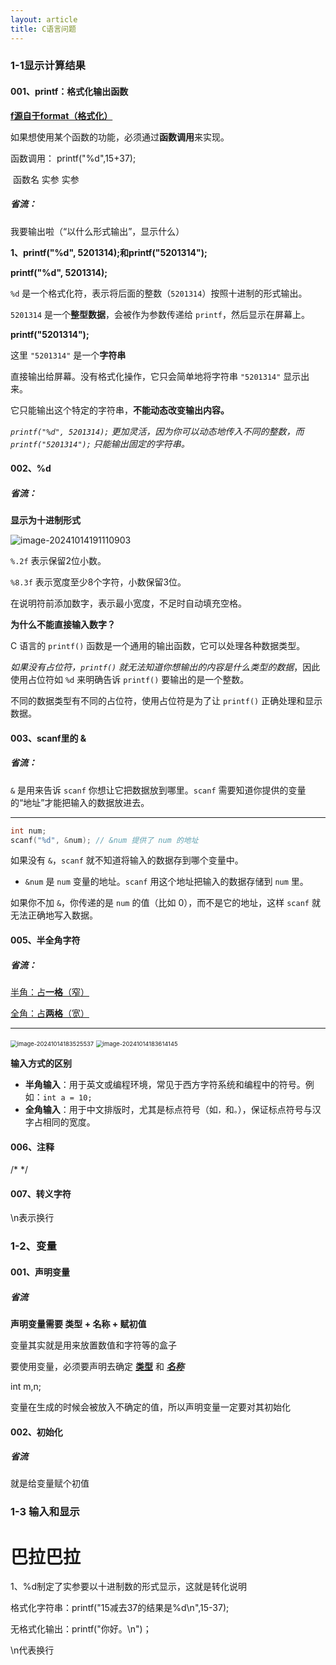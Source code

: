 ```yaml
---
layout: article
title: C语言问题
---
```




### 1-1显示计算结果





#### 001、printf：格式化输出函数

**<u>f源自于format（格式化）</u>**

如果想使用某个函数的功能，必须通过**函数调用**来实现。

函数调用：  printf("%d",15+37);

​                     函数名   实参   实参

##### 省流：

我要输出啦（“以什么形式输出”，显示什么）



**1、printf("%d", 5201314);和printf("5201314");**

**printf("%d", 5201314);**

`%d` 是一个格式化符，表示将后面的整数（`5201314`）按照十进制的形式输出。

`5201314` 是一个**整型数据**，会被作为参数传递给 `printf`，然后显示在屏幕上。

**printf("5201314");**

这里 `"5201314"` 是一个**字符串**

直接输出给屏幕。没有格式化操作，它只会简单地将字符串 `"5201314"` 显示出来。

它只能输出这个特定的字符串，**不能动态改变输出内容。**

*`printf("%d", 5201314);` 更加灵活，因为你可以动态地传入不同的整数，而 `printf("5201314");` 只能输出固定的字符串。*



#### 002、%d

##### 省流：

**显示为十进制形式**

![image-20241014191110903](C:\Users\13729\AppData\Roaming\Typora\typora-user-images\image-20241014191110903.png)

`%.2f` 表示保留2位小数。

`%8.3f` 表示宽度至少8个字符，小数保留3位。

在说明符前添加数字，表示最小宽度，不足时自动填充空格。



**为什么不能直接输入数字？**

C 语言的 `printf()` 函数是一个通用的输出函数，它可以处理各种数据类型。

*如果没有占位符，`printf()` 就无法知道你想输出的内容是什么类型的数据*，因此使用占位符如 `%d` 来明确告诉 `printf()` 要输出的是一个整数。

不同的数据类型有不同的占位符，使用占位符是为了让 `printf()` 正确处理和显示数据。



#### 003、scanf里的 &

##### 省流：

`&` 是用来告诉 `scanf` 你想让它把数据放到哪里。`scanf` 需要知道你提供的变量的“地址”才能把输入的数据放进去。

------



```c
int num; 
scanf("%d", &num); // &num 提供了 num 的地址
```

如果没有 `&`，`scanf` 就不知道将输入的数据存到哪个变量中。

- `&num` 是 `num` 变量的地址。`scanf` 用这个地址把输入的数据存储到 `num` 里。

如果你不加 `&`，你传递的是 `num` 的值（比如 0），而不是它的地址，这样 `scanf` 就无法正确地写入数据。



#### 005、半全角字符

##### 省流：

<u>半角：占**一格**（窄）</u>

<u>全角：占**两格**（宽）</u>

------

<img src="C:\Users\13729\AppData\Roaming\Typora\typora-user-images\image-20241014183525537.png" alt="image-20241014183525537" style="zoom:67%;" />

<img src="C:\Users\13729\AppData\Roaming\Typora\typora-user-images\image-20241014183614145.png" alt="image-20241014183614145" style="zoom: 67%;" />

**输入方式的区别**

- **半角输入**：用于英文或编程环境，常见于西方字符系统和编程中的符号。例如：`int a = 10;`
- **全角输入**：用于中文排版时，尤其是标点符号（如`，`和`。`），保证标点符号与汉字占相同的宽度。



#### 006、注释

/*      */





#### 007、转义字符

\n表示换行



### 1-2、变量

#### 001、声明变量

##### 省流

**声明变量需要 类型 + 名称 + 赋初值**





变量其实就是用来放置数值和字符等的盒子

要使用变量，必须要声明去确定   **<u>类型</u>**  和 **<u>*名称*</u>**

int m,n;

变量在生成的时候会被放入不确定的值，所以声明变量一定要对其初始化

#### 002、初始化

##### 省流

就是给变量赋个初值



### 1-3 输入和显示





# 巴拉巴拉

1、%d制定了实参要以十进制数的形式显示，这就是转化说明

格式化字符串：printf("15减去37的结果是%d\n",15-37);

无格式化输出：printf("你好。\n")；

\n代表换行
